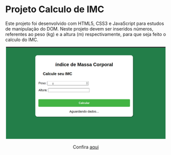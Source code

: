 

 <h1>Projeto Calculo de IMC</h1>

<p>Este projeto foi desenvolvido com HTML5, CSS3 e JavaScript para estudos de manipulação do DOM. Neste projeto devem ser inseridos números, referentes ao peso (kg) e a altura (m) respectivamente, para que seja feito o calculo do IMC.</p>

<p align="center">
    <img width="500"src="assets/imagens/imc.gif"/>
</p>

<p align="center">
   Confira <a href="https://mendjoy.github.io/projeto_calculo_imc/">aqui</a>
</p>

